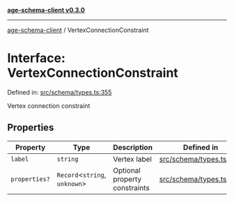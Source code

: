 [**age-schema-client v0.3.0**](../index.md)

***

[age-schema-client](../index.md) / VertexConnectionConstraint

# Interface: VertexConnectionConstraint

Defined in: [src/schema/types.ts:355](https://github.com/standardbeagle/ageSchemaClient/blob/main/src/schema/types.ts#L355)

Vertex connection constraint

## Properties

| Property | Type | Description | Defined in |
| ------ | ------ | ------ | ------ |
| <a id="label"></a> `label` | `string` | Vertex label | [src/schema/types.ts:359](https://github.com/standardbeagle/ageSchemaClient/blob/main/src/schema/types.ts#L359) |
| <a id="properties"></a> `properties?` | `Record`\<`string`, `unknown`\> | Optional property constraints | [src/schema/types.ts:364](https://github.com/standardbeagle/ageSchemaClient/blob/main/src/schema/types.ts#L364) |
